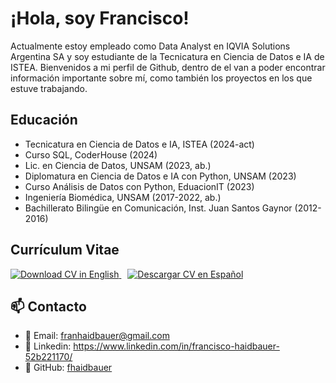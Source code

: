 # ¡Hola, soy Francisco!

Actualmente estoy empleado como Data Analyst en IQVIA Solutions Argentina SA y soy estudiante de la Tecnicatura en Ciencia de Datos e IA de ISTEA. Bienvenidos a mi perfil de Github, dentro de el van a poder encontrar información importante sobre mí, como también los proyectos en los que estuve trabajando.

## Educación
- Tecnicatura en Ciencia de Datos e IA, ISTEA (2024-act)
- Curso SQL, CoderHouse (2024)
- Lic. en Ciencia de Datos, UNSAM (2023, ab.)
- Diplomatura en Ciencia de Datos e IA con Python, UNSAM (2023)
- Curso Análisis de Datos con Python, EduacionIT (2023)
- Ingeniería Biomédica, UNSAM (2017-2022, ab.)
- Bachillerato Bilingüe en Comunicación, Inst. Juan Santos Gaynor (2012-2016)

## Currículum Vitae

<div align="left">
  <a href="https://github.com/ybarnatan/fhaidbauer/fhaidbauer/raw/main/Francisco_Haidbauer_CV%20SP.pdf" target="_blank" style="margin-right: 10px;">
    <img src="https://img.shields.io/badge/CV%20EN-Download-0A66C2?style=for-the-badge&logo=readthedocs&logoColor=white" alt="Download CV in English"/>
  </a>
  <a href="https://github.com/fhaidbauer/raw/main/Francisco_Haidbauer_CV%20EN" target="_blank">
    <img src="https://img.shields.io/badge/CV%20ES-Descargar-E85D04?style=for-the-badge&logo=readthedocs&logoColor=white" alt="Descargar CV en Español"/>
  </a>
</div>

## 📫 Contacto
- 📧 Email: franhaidbauer@gmail.com
- 💼 Linkedin: https://www.linkedin.com/in/francisco-haidbauer-52b221170/
- 🐙 GitHub: [fhaidbauer](https://github.com/fhaidbauer)

